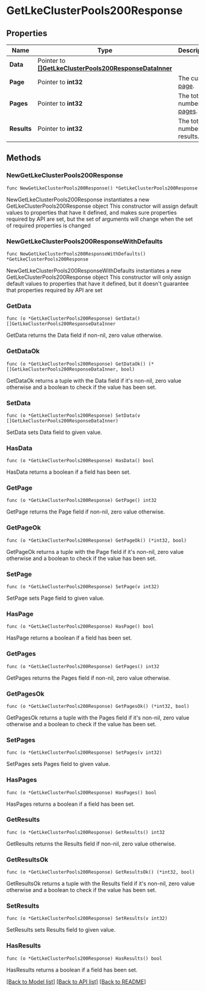 # GetLkeClusterPools200Response

## Properties

Name | Type | Description | Notes
------------ | ------------- | ------------- | -------------
**Data** | Pointer to [**[]GetLkeClusterPools200ResponseDataInner**](GetLkeClusterPools200ResponseDataInner.md) |  | [optional] 
**Page** | Pointer to **int32** | The current [page](https://techdocs.akamai.com/linode-api/reference/pagination). | [optional] [readonly] 
**Pages** | Pointer to **int32** | The total number of [pages](https://techdocs.akamai.com/linode-api/reference/pagination). | [optional] [readonly] 
**Results** | Pointer to **int32** | The total number of results. | [optional] [readonly] 

## Methods

### NewGetLkeClusterPools200Response

`func NewGetLkeClusterPools200Response() *GetLkeClusterPools200Response`

NewGetLkeClusterPools200Response instantiates a new GetLkeClusterPools200Response object
This constructor will assign default values to properties that have it defined,
and makes sure properties required by API are set, but the set of arguments
will change when the set of required properties is changed

### NewGetLkeClusterPools200ResponseWithDefaults

`func NewGetLkeClusterPools200ResponseWithDefaults() *GetLkeClusterPools200Response`

NewGetLkeClusterPools200ResponseWithDefaults instantiates a new GetLkeClusterPools200Response object
This constructor will only assign default values to properties that have it defined,
but it doesn't guarantee that properties required by API are set

### GetData

`func (o *GetLkeClusterPools200Response) GetData() []GetLkeClusterPools200ResponseDataInner`

GetData returns the Data field if non-nil, zero value otherwise.

### GetDataOk

`func (o *GetLkeClusterPools200Response) GetDataOk() (*[]GetLkeClusterPools200ResponseDataInner, bool)`

GetDataOk returns a tuple with the Data field if it's non-nil, zero value otherwise
and a boolean to check if the value has been set.

### SetData

`func (o *GetLkeClusterPools200Response) SetData(v []GetLkeClusterPools200ResponseDataInner)`

SetData sets Data field to given value.

### HasData

`func (o *GetLkeClusterPools200Response) HasData() bool`

HasData returns a boolean if a field has been set.

### GetPage

`func (o *GetLkeClusterPools200Response) GetPage() int32`

GetPage returns the Page field if non-nil, zero value otherwise.

### GetPageOk

`func (o *GetLkeClusterPools200Response) GetPageOk() (*int32, bool)`

GetPageOk returns a tuple with the Page field if it's non-nil, zero value otherwise
and a boolean to check if the value has been set.

### SetPage

`func (o *GetLkeClusterPools200Response) SetPage(v int32)`

SetPage sets Page field to given value.

### HasPage

`func (o *GetLkeClusterPools200Response) HasPage() bool`

HasPage returns a boolean if a field has been set.

### GetPages

`func (o *GetLkeClusterPools200Response) GetPages() int32`

GetPages returns the Pages field if non-nil, zero value otherwise.

### GetPagesOk

`func (o *GetLkeClusterPools200Response) GetPagesOk() (*int32, bool)`

GetPagesOk returns a tuple with the Pages field if it's non-nil, zero value otherwise
and a boolean to check if the value has been set.

### SetPages

`func (o *GetLkeClusterPools200Response) SetPages(v int32)`

SetPages sets Pages field to given value.

### HasPages

`func (o *GetLkeClusterPools200Response) HasPages() bool`

HasPages returns a boolean if a field has been set.

### GetResults

`func (o *GetLkeClusterPools200Response) GetResults() int32`

GetResults returns the Results field if non-nil, zero value otherwise.

### GetResultsOk

`func (o *GetLkeClusterPools200Response) GetResultsOk() (*int32, bool)`

GetResultsOk returns a tuple with the Results field if it's non-nil, zero value otherwise
and a boolean to check if the value has been set.

### SetResults

`func (o *GetLkeClusterPools200Response) SetResults(v int32)`

SetResults sets Results field to given value.

### HasResults

`func (o *GetLkeClusterPools200Response) HasResults() bool`

HasResults returns a boolean if a field has been set.


[[Back to Model list]](../README.md#documentation-for-models) [[Back to API list]](../README.md#documentation-for-api-endpoints) [[Back to README]](../README.md)


